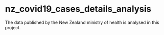 # nz_covid19_cases_details_analysis
The data published by the New Zealand ministry of health is analysed in this project. 
